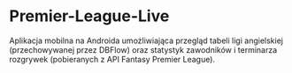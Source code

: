 # Premier-League-Live
Aplikacja mobilna na Androida umożliwiająca przegląd tabeli ligi angielskiej (przechowywanej przez DBFlow) oraz statystyk zawodników i terminarza rozgrywek (pobieranych z API Fantasy Premier League).

